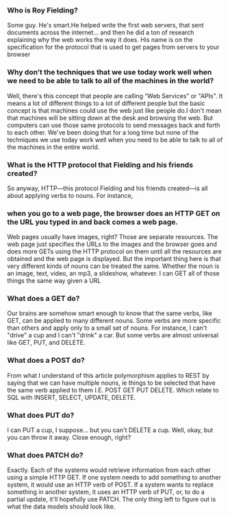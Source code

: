 ### Who is Roy Fielding?


Some guy. He's smart.He helped write the first web servers, that sent documents across the internet… and then he did a ton of research explaining why the web works the way it does. His name is on the specification for the protocol that is used to get pages from servers to your browser


### Why don’t the techniques that we use today work well when we need to be able to talk to all of the machines in the world?

Well, there's this concept that people are calling “Web Services” or "APIs". It means a lot of different things to a lot of different people but the basic concept is that machines could use the web just like people do.I don't mean that machines will be sitting down at the desk and browsing the web. But computers can use those same protocols to send messages back and forth to each other. We've been doing that for a long time but none of the techniques we use today work well when you need to be able to talk to all of the machines in the entire world.


### What is the HTTP protocol that Fielding and his friends created?


So anyway, HTTP—this protocol Fielding and his friends created—is all about applying verbs to nouns. For instance, 

### when you go to a web page, the browser does an HTTP GET on the URL you typed in and back comes a web page.

Web pages usually have images, right? Those are separate resources. The web page just specifies the URLs to the images and the browser goes and does more GETs using the HTTP protocol on them until all the resources are obtained and the web page is displayed. But the important thing here is that very different kinds of nouns can be treated the same. Whether the noun is an image, text, video, an mp3, a slideshow, whatever. I can GET all of those things the same way given a URL

### What does a GET do?

Our brains are somehow smart enough to know that the same verbs, like GET, can be applied to many different nouns. Some verbs are more specific than others and apply only to a small set of nouns. For instance, I can't "drive" a cup and I can't "drink" a car. But some verbs are almost universal like GET, PUT, and DELETE.

### What does a POST do?

From what I understand of this article polymorphism applies to REST by saying that we can have multiple nouns, ie things to be selected that have the same verb applied to them I.E. POST GET PUT DELETE. Which relate to SQL with INSERT, SELECT, UPDATE, DELETE.

### What does PUT do?

I can PUT a cup, I suppose... but you can't DELETE a cup.
Well, okay, but you can throw it away. Close enough, right?

### What does PATCH do?

 Exactly. Each of the systems would retrieve information from each other using a simple HTTP GET. If one system needs to add something to another system, it would use an HTTP verb of POST. If a system wants to replace something in another system, it uses an HTTP verb of PUT, or, to do a partial update, it'll hopefully use PATCH. The only thing left to figure out is what the data models should look like.
